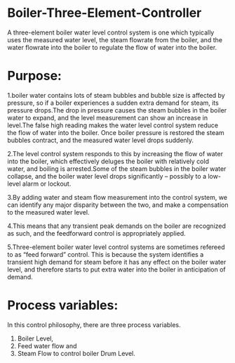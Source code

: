 # Boiler-Three-Element-Controller
A three-element boiler water level control system is one which typically uses the measured water level, the steam flowrate from the boiler, and the water flowrate into the boiler to regulate the flow of water into the boiler.

# Purpose:
1.boiler water contains lots of steam bubbles and bubble size is affected by pressure, so if a boiler experiences a sudden extra demand for steam, its pressure drops.The drop in pressure causes the steam bubbles in the boiler water to expand, and the level measurement can show an increase in level.The false high reading makes the water level control system reduce the flow of water into the boiler. Once boiler pressure is restored the steam bubbles contract, and the measured water level drops suddenly.

2.The level control system responds to this by increasing the flow of water into the boiler, which effectively deluges the boiler with relatively cold water, and boiling is arrested.Some of the steam bubbles in the boiler water collapse, and the boiler water level drops significantly – possibly to a low-level alarm or lockout.

3.By adding water and steam flow measurement into the control system, we can identify any major disparity between the two, and make a compensation to the measured water level.

4.This means that any transient peak demands on the boiler are recognized as such, and the feedforward control is appropriately applied.

5.Three-element boiler water level control systems are sometimes refereed to as “feed forward” control. This is because the system identifies a transient high demand for steam before it has any effect on the boiler water level, and therefore starts to put extra water into the boiler in anticipation of demand.

# Process variables:
In this control philosophy, there are three process variables.
1. Boiler Level,
2. Feed water flow and
3. Steam Flow to control boiler Drum Level.
